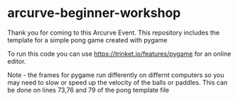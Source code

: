 # arcurve-beginner-workshop
Thank you for coming to this Arcurve Event. This repository includes the template for a simple pong game created with pygame


To run this code you can use https://trinket.io/features/pygame for an online editor. 

Note - the frames for pygame run differently on differnt computers so you may need to slow or speed up the velocity of the balls or paddles.
This can be done on lines 73,76 and 79 of the pong template file
